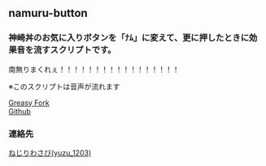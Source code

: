 ## namuru-button     
### 神崎丼のお気に入りボタンを「ﾅﾑ」に変えて、更に押したときに効果音を流すスクリプトです。   
南無りまくれぇ！！！！！！！！！！！！！！！！！  

※このスクリプトは音声が流れます


[Greasy Fork](https://greasyfork.org/ja/scripts/32694-namuru-button)   
[Github](https://github.com/yuzulabo/namuru-button)

### 連絡先
[ねじりわさび(yuzu_1203)](https://knzkoniisan.m.to/@y)
